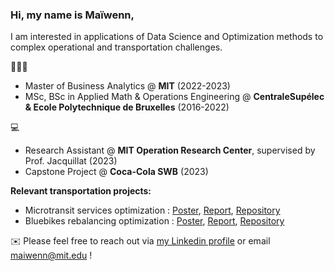 ### Hi, my name is Maïwenn,

<!--
**maiwenndanno/maiwenndanno** is a ✨ _special_ ✨ repository because its `README.md` (this file) appears on your GitHub profile.
-->
I am interested in applications of Data Science and Optimization methods to complex operational and transportation challenges.


🧑🏻‍🎓 
- Master of Business Analytics @ **MIT** (2022-2023)
- MSc, BSc in Applied Math & Operations Engineering @ **CentraleSupélec & Ecole Polytechnique de Bruxelles** (2016-2022)

  
💻 
- Research Assistant @ **MIT Operation Research Center**, supervised by Prof. Jacquillat (2023)
- Capstone Project @ **Coca-Cola SWB** (2023)

**Relevant transportation projects:**
- Microtransit services optimization : [Poster](https://github.com/maiwenndanno/RA-Microtransit/blob/6dff62b4af6ef20f3b5f45c09e541d2115efb4f5/4_deliverables/Poster.pdf), [Report](https://github.com/maiwenndanno/RA-Microtransit/blob/6dff62b4af6ef20f3b5f45c09e541d2115efb4f5/4_deliverables/Report.pdf), [Repository](https://github.com/maiwenndanno/RA-Microtransit.git)
- Bluebikes rebalancing optimization : [Poster](https://github.com/chesterkv/15.093-Optimization/blob/main/deliverables/poster.pdf), [Report](https://github.com/chesterkv/15.093-Optimization/blob/4a11786faf15368952323987701c403c6845b30e/deliverables/final_report.pdf), [Repository](https://github.com/chesterkv/15.093-Optimization.git)

✉️ Please feel free to reach out via [my Linkedin profile](https://www.linkedin.com/in/maiwenndanno/) or email [maiwenn@mit.edu](maiwenn@mit.edu) !
